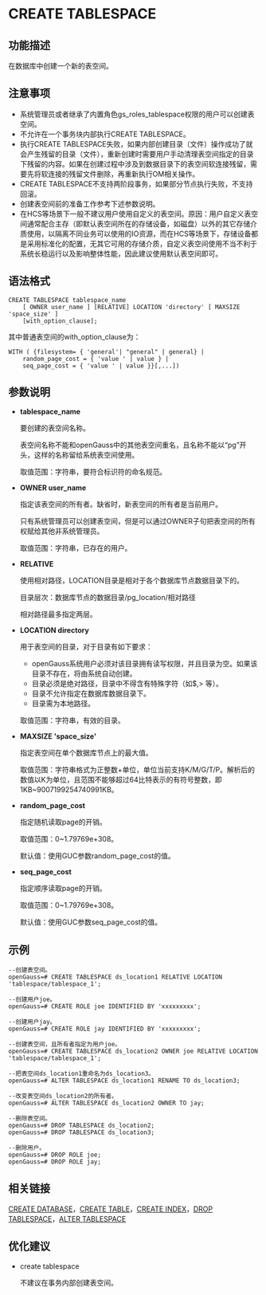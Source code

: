 # CREATE TABLESPACE<a name="ZH-CN_TOPIC_0289900078"></a>

## 功能描述<a name="zh-cn_topic_0283137328_zh-cn_topic_0237122120_zh-cn_topic_0059777670_sbf00214c21e441f5adc2bc08ecaca4e7"></a>

在数据库中创建一个新的表空间。

## 注意事项<a name="zh-cn_topic_0283137328_zh-cn_topic_0237122120_zh-cn_topic_0059777670_s54948265e9f34f1fac838f60ac0bd3a6"></a>

-   系统管理员或者继承了内置角色gs\_roles\_tablespace权限的用户可以创建表空间。
-   不允许在一个事务块内部执行CREATE TABLESPACE。
-   执行CREATE TABLESPACE失败，如果内部创建目录（文件）操作成功了就会产生残留的目录（文件），重新创建时需要用户手动清理表空间指定的目录下残留的内容。如果在创建过程中涉及到数据目录下的表空间软连接残留，需要先将软连接的残留文件删除，再重新执行OM相关操作。
-   CREATE TABLESPACE不支持两阶段事务，如果部分节点执行失败，不支持回滚。
-   创建表空间前的准备工作参考下述参数说明。
-   在HCS等场景下一般不建议用户使用自定义的表空间。原因：用户自定义表空间通常配合主存（即默认表空间所在的存储设备，如磁盘）以外的其它存储介质使用，以隔离不同业务可以使用的IO资源，而在HCS等场景下，存储设备都是采用标准化的配置，无其它可用的存储介质，自定义表空间使用不当不利于系统长稳运行以及影响整体性能，因此建议使用默认表空间即可。

## 语法格式<a name="zh-cn_topic_0283137328_zh-cn_topic_0237122120_zh-cn_topic_0059777670_s9f8a8395cc464cd2a34dec7a82fedc7b"></a>

```
CREATE TABLESPACE tablespace_name
    [ OWNER user_name ] [RELATIVE] LOCATION 'directory' [ MAXSIZE 'space_size' ]
    [with_option_clause];
```

其中普通表空间的with\_option\_clause为：

```
WITH ( {filesystem= { 'general'| "general" | general} |
    random_page_cost = { 'value ' | value } |
    seq_page_cost = { 'value ' | value }}[,...])
```

## 参数说明<a name="zh-cn_topic_0283137328_zh-cn_topic_0237122120_zh-cn_topic_0059777670_see2346106f4e402da499ad74c533dfa8"></a>

-   **tablespace\_name**

    要创建的表空间名称。

    表空间名称不能和openGauss中的其他表空间重名，且名称不能以“pg”开头，这样的名称留给系统表空间使用。

    取值范围：字符串，要符合标识符的命名规范。

-   **OWNER user\_name**

    指定该表空间的所有者。缺省时，新表空间的所有者是当前用户。

    只有系统管理员可以创建表空间，但是可以通过OWNER子句把表空间的所有权赋给其他非系统管理员。

    取值范围：字符串，已存在的用户。

-   **RELATIVE**

    使用相对路径，LOCATION目录是相对于各个数据库节点数据目录下的。

    目录层次：数据库节点的数据目录/pg\_location/相对路径

    相对路径最多指定两层。

-   **LOCATION directory**

    用于表空间的目录，对于目录有如下要求：

    -   openGauss系统用户必须对该目录拥有读写权限，并且目录为空。如果该目录不存在，将由系统自动创建。
    -   目录必须是绝对路径，目录中不得含有特殊字符（如$,\> 等）。
    -   目录不允许指定在数据库数据目录下。
    -   目录需为本地路径。

    取值范围：字符串，有效的目录。

-   **MAXSIZE 'space\_size'**

    指定表空间在单个数据库节点上的最大值。

    取值范围：字符串格式为正整数+单位，单位当前支持K/M/G/T/P。解析后的数值以K为单位，且范围不能够超过64比特表示的有符号整数，即1KB\~9007199254740991KB。

-   **random\_page\_cost**

    指定随机读取page的开销。

    取值范围：0\~1.79769e+308。

    默认值：使用GUC参数random\_page\_cost的值。

-   **seq\_page\_cost**

    指定顺序读取page的开销。

    取值范围：0\~1.79769e+308。

    默认值：使用GUC参数seq\_page\_cost的值。


## 示例<a name="zh-cn_topic_0283137328_zh-cn_topic_0237122120_zh-cn_topic_0059777670_s4e5e97caa377440d87fad0d49b56323e"></a>

```
--创建表空间。
openGauss=# CREATE TABLESPACE ds_location1 RELATIVE LOCATION 'tablespace/tablespace_1';

--创建用户joe。
openGauss=# CREATE ROLE joe IDENTIFIED BY 'xxxxxxxxx';

--创建用户jay。
openGauss=# CREATE ROLE jay IDENTIFIED BY 'xxxxxxxxx';

--创建表空间，且所有者指定为用户joe。
openGauss=# CREATE TABLESPACE ds_location2 OWNER joe RELATIVE LOCATION 'tablespace/tablespace_1';

--把表空间ds_location1重命名为ds_location3。
openGauss=# ALTER TABLESPACE ds_location1 RENAME TO ds_location3;

--改变表空间ds_location2的所有者。
openGauss=# ALTER TABLESPACE ds_location2 OWNER TO jay;

--删除表空间。
openGauss=# DROP TABLESPACE ds_location2;
openGauss=# DROP TABLESPACE ds_location3;

--删除用户。
openGauss=# DROP ROLE joe;
openGauss=# DROP ROLE jay;
```

## 相关链接<a name="zh-cn_topic_0283137328_zh-cn_topic_0237122120_zh-cn_topic_0059777670_s59e2126c54fc4725a3a50713b9163304"></a>

[CREATE DATABASE](CREATE-DATABASE.md)，[CREATE TABLE](CREATE-TABLE.md)，[CREATE INDEX](CREATE-INDEX.md)，[DROP TABLESPACE](DROP-TABLESPACE.md)，[ALTER TABLESPACE](ALTER-TABLESPACE.md)

## 优化建议<a name="zh-cn_topic_0283137328_zh-cn_topic_0237122120_zh-cn_topic_0059777670_section60380346161036"></a>

-   create tablespace

    不建议在事务内部创建表空间。


